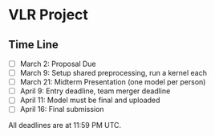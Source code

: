 # VLR Project

## Time Line

- [ ] March 2: Proposal Due
- [ ] March 9: Setup shared preprocessing, run a kernel each
- [ ] March 21: Midterm Presentation (one model per person)
- [ ] April 9: Entry deadline, team merger deadline
- [ ] April 11: Model must be final and uploaded 
- [ ] April 16: Final submission 

All deadlines are at 11:59 PM UTC.

